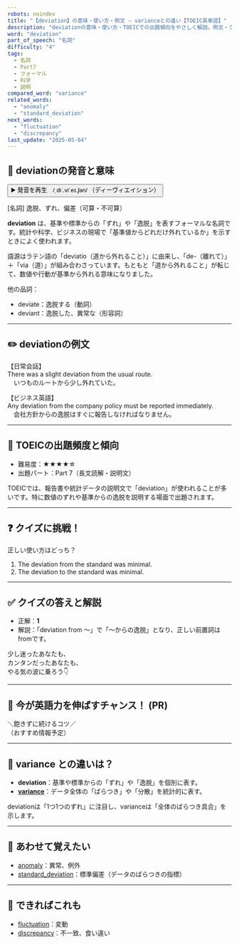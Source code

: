 ```yaml
---
robots: noindex
title: "【deviation】の意味・使い方・例文 ― varianceとの違い【TOEIC英単語】"
description: "deviationの意味・使い方・TOEICでの出題傾向をやさしく解説。例文・クイズ付きでvarianceとの違いもわかりやすく学べます。"
word: "deviation"
part_of_speech: "名詞"
difficulty: "4"
tags:
  - 名詞
  - Part7
  - フォーマル
  - 科学
  - 説明
compared_word: "variance"
related_words:
  - "anomaly"
  - "standard_deviation"
next_words:
  - "fluctuation"
  - "discrepancy"
last_update: "2025-05-04"
---
```


## 🔰 deviationの発音と意味

<button class="play-audio" onclick="playTTS('deviation')">
  <span class="play-audio-main">
    ▶️ 発音を再生　/ˌdiː.viˈeɪ.ʃən/
  </span>
  <span class="play-audio-sub">
    （ディーヴィエイション）
  </span>
</button>

[名詞] 逸脱、ずれ、偏差（可算・不可算）

**deviation** は、基準や標準からの「ずれ」や「逸脱」を表すフォーマルな名詞です。統計や科学、ビジネスの現場で「基準値からどれだけ外れているか」を示すときによく使われます。

語源はラテン語の「deviatio（道から外れること）」に由来し、「de-（離れて）」＋「via（道）」が組み合わさっています。もともと「道から外れること」が転じて、数値や行動が基準から外れる意味になりました。

他の品詞：  
- deviate：逸脱する（動詞）
- deviant：逸脱した、異常な（形容詞）

---

## ✏️ deviationの例文

【日常会話】  
There was a slight deviation from the usual route.  
　いつものルートから少し外れていた。

【ビジネス英語】  
Any deviation from the company policy must be reported immediately.  
　会社方針からの逸脱はすぐに報告しなければなりません。

---

## 🎯 TOEICの出題頻度と傾向

- 難易度：★★★★☆
- 出題パート：Part 7（長文読解・説明文）

TOEICでは、報告書や統計データの説明文で「deviation」が使われることが多いです。特に数値のずれや基準からの逸脱を説明する場面で出題されます。

---

## ❓ クイズに挑戦！

正しい使い方はどっち？

1. The deviation from the standard was minimal.  
2. The deviation to the standard was minimal.

---

## ✅ クイズの答えと解説

- 正解：**1**
- 解説：「deviation from ～」で「～からの逸脱」となり、正しい前置詞はfromです。

少し迷ったあなたも、  
カンタンだったあなたも、  
やる気の波に乗ろう👇️

---

## 🚀 今が英語力を伸ばすチャンス！ (PR)

<div class="info-center">
＼飽きずに続けるコツ／<br>  
（おすすめ情報予定）
</div>

---

## 🤔  variance との違いは？

- **deviation**：基準や標準からの「ずれ」や「逸脱」を個別に表す。
- **[variance](/word/variance)**：データ全体の「ばらつき」や「分散」を統計的に表す。

deviationは「1つ1つのずれ」に注目し、varianceは「全体のばらつき具合」を示します。

---

## 🧩 あわせて覚えたい

- [anomaly](/word/anomaly)：異常、例外
- [standard_deviation](/word/standard_deviation)：標準偏差（データのばらつきの指標）

---

## 📖 できればこれも

- [fluctuation](/word/fluctuation)：変動
- [discrepancy](/word/discrepancy)：不一致、食い違い

<!-- cvid: aid37_bid27 -->
